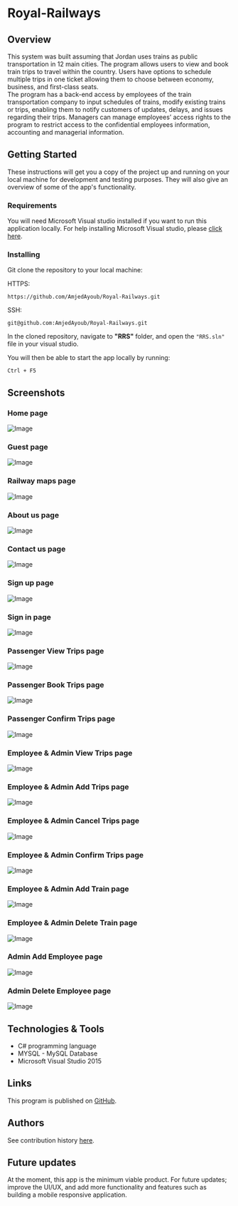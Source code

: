 # Royal-Railways

## Overview

This system was built assuming that Jordan uses trains as public transportation in 12 main cities. The program allows users to view and book train trips to travel within the country. Users have options to schedule multiple trips in one ticket allowing them to choose between economy, business, and first-class seats.\
The program has a back-end access by employees of the train transportation company to input schedules of trains, modify existing trains or trips, enabling them to notify customers of updates, delays, and issues regarding their trips. Managers can manage employees’ access rights to the program to restrict access to the confidential employees information, accounting and managerial information.

## Getting Started
These instructions will get you a copy of the project up and running on your local machine for development and testing purposes. They will also give an overview of some of the app's functionality.

### Requirements
You will need Microsoft Visual studio installed if you want to run this application locally. For help installing Microsoft Visual studio, please [click here](https://visualstudio.microsoft.com/thank-you-downloading-visual-studio/?sku=community&rel=16).

### Installing
Git clone the repository to your local machine:

HTTPS:
```
https://github.com/AmjedAyoub/Royal-Railways.git
```
SSH:
```
git@github.com:AmjedAyoub/Royal-Railways.git
```
In the cloned repository, navigate to **"RRS"** folder, and open the ```"RRS.sln"``` file in your visual studio.

You will then be able to start the app locally by running:

```
Ctrl + F5
```

## Screenshots
### Home page
![Image](./assets/images/1.png)

### Guest page
![Image](./assets/images/2.png)
 
### Railway maps page
![Image](./assets/images/3.png)
  
### About us page
![Image](./assets/images/4.png)
 
### Contact us page
![Image](./assets/images/5.png)
 
### Sign up page
![Image](./assets/images/6.png)
 
### Sign in page
![Image](./assets/images/7.png)
 
### Passenger View Trips page
![Image](./assets/images/8.png)
 
### Passenger Book Trips page
![Image](./assets/images/9.png)
 
### Passenger Confirm Trips page
![Image](./assets/images/10.png)
 
### Employee & Admin View Trips page
![Image](./assets/images/11.png)
 
### Employee & Admin Add Trips page
![Image](./assets/images/12.png)
 
### Employee & Admin Cancel Trips page
![Image](./assets/images/13.png)
 
### Employee & Admin Confirm Trips page
![Image](./assets/images/14.png)
 
### Employee & Admin Add Train page
![Image](./assets/images/15.png)
 
### Employee & Admin Delete Train page
![Image](./assets/images/16.png)
 
### Admin Add Employee page
![Image](./assets/images/17.png)
 
### Admin Delete Employee page
![Image](./assets/images/18.png)

## Technologies & Tools
* C# programming language  
* MYSQL - MySQL Database
* Microsoft Visual Studio 2015

## Links
This program is published on [GitHub](https://github.com/AmjedAyoub/Royal-Railways).

## Authors
See contribution history [here](https://github.com/AmjedAyoub/Royal-Railways/graphs/contributors).

## Future updates
At the moment, this app is the minimum viable product. For future updates; improve the UI/UX, and add more functionality and features such as building a mobile responsive application.